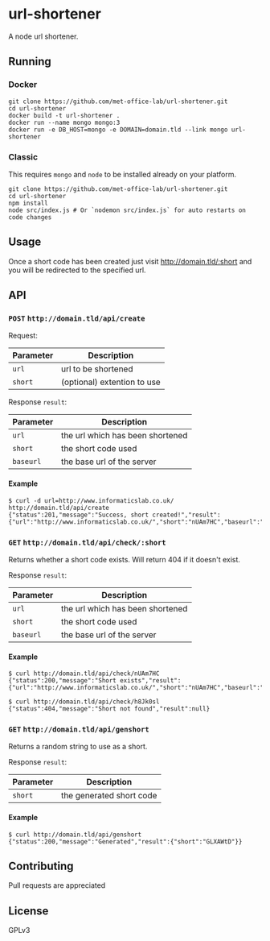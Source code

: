 # url-shortener
A node url shortener.

## Running

### Docker

```Shell
git clone https://github.com/met-office-lab/url-shortener.git
cd url-shortener
docker build -t url-shortener .
docker run --name mongo mongo:3
docker run -e DB_HOST=mongo -e DOMAIN=domain.tld --link mongo url-shortener
```

### Classic

This requires `mongo` and `node` to be installed already on your platform.

```Shell
git clone https://github.com/met-office-lab/url-shortener.git
cd url-shortener
npm install
node src/index.js # Or `nodemon src/index.js` for auto restarts on code changes
```

## Usage
Once a short code has been created just visit http://domain.tld/:short and you will be redirected to the specified url.

## API

### `POST` `http://domain.tld/api/create`
Request:

| Parameter | Description |
| --------- | ----------- |
| `url`     | url to be shortened |
| `short`   | (optional) extention to use |

Response `result`:

| Parameter | Description |
| --------- | ----------- |
| `url`     | the url which has been shortened |
| `short`   | the short code used |
| `baseurl`   | the base url of the server |

#### Example

```
$ curl -d url=http://www.informaticslab.co.uk/ http://domain.tld/api/create
{"status":201,"message":"Success, short created!","result":{"url":"http://www.informaticslab.co.uk/","short":"nUAm7HC","baseurl":"http://domain.tld"}}
```

### `GET` `http://domain.tld/api/check/:short`

Returns whether a short code exists. Will return 404 if it doesn't exist.

Response `result`:

| Parameter | Description |
| --------- | ----------- |
| `url`     | the url which has been shortened |
| `short`   | the short code used |
| `baseurl`   | the base url of the server |

#### Example

```
$ curl http://domain.tld/api/check/nUAm7HC
{"status":200,"message":"Short exists","result":{"url":"http://www.informaticslab.co.uk/","short":"nUAm7HC","baseurl":"http://domain.tld"}}

$ curl http://domain.tld/api/check/h8Jk0sl
{"status":404,"message":"Short not found","result":null}
```

### `GET` `http://domain.tld/api/genshort`

Returns a random string to use as a short.

Response `result`:

| Parameter | Description |
| --------- | ----------- |
| `short`   | the generated short code |

#### Example

```
$ curl http://domain.tld/api/genshort
{"status":200,"message":"Generated","result":{"short":"GLXAWtD"}}
```

## Contributing
Pull requests are appreciated

## License
GPLv3
